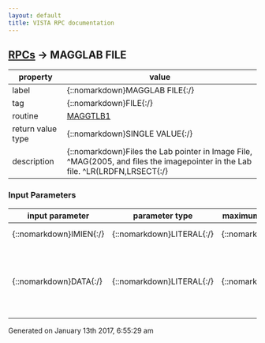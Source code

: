 ```yaml
---
layout: default
title: VISTA RPC documentation
---
```




## [RPCs](TableOfContent.md) &#8594; MAGGLAB FILE 

 property | value 
--- | --- 
 label | {::nomarkdown}MAGGLAB FILE{:/}
 tag | {::nomarkdown}FILE{:/}
 routine | [MAGGTLB1](http://code.osehra.org/dox/Routine_MAGGTLB1_source.html)
 return value type | {::nomarkdown}SINGLE VALUE{:/}
 description | {::nomarkdown}Files the Lab pointer in Image File, ^MAG(2005, and files the imagepointer in the Lab file. ^LR(LRDFN,LRSECT{:/}

### Input Parameters

| input parameter | parameter type | maximum data length | required | description | 
| --- | --- | --- | --- | --- | 
| {::nomarkdown}IMIEN{:/} | {::nomarkdown}LITERAL{:/} | {::nomarkdown}30{:/} | {::nomarkdown}true{:/} | {::nomarkdown}IMIEN - ^MAG(2005,IMIEN image captured.{:/} | 
| {::nomarkdown}DATA{:/} | {::nomarkdown}LITERAL{:/} | {::nomarkdown}245{:/} | {::nomarkdown}true{:/} | {::nomarkdown};DATA - stain^micro obj^Pt name^ssn^date/time^acc#^Pathologist^specimendesc.^lab section^dfn^lrdfn^lri^spec ien^field#^global root e.g. ^LR(1,\SP\,7069 758,.1,1   ;DATA is the result of START^MAGGTLB (the specimen variable during the   ;image capture window).   ;Will return a single value on filing success.{:/} | 




 Generated on January 13th 2017, 6:55:29 am